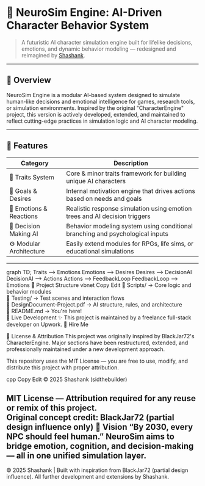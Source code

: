 # 🧠 NeuroSim Engine: AI-Driven Character Behavior System

> A futuristic AI character simulation engine built for lifelike decisions, emotions, and dynamic behavior modeling — redesigned and reimagined by [Shashank](https://www.upwork.com/freelancers/shashankk51).

---

## 🚀 Overview

NeuroSim Engine is a modular AI-based system designed to simulate human-like decisions and emotional intelligence for games, research tools, or simulation environments. Inspired by the original "CharacterEngine" project, this version is actively developed, extended, and maintained to reflect cutting-edge practices in simulation logic and AI character modeling.

---

## 🔧 Features

| Category                | Description                                                                 |
|------------------------|-----------------------------------------------------------------------------|
| 🧬 Traits System        | Core & minor traits framework for building unique AI characters              |
| 🎯 Goals & Desires      | Internal motivation engine that drives actions based on needs and goals     |
| 💭 Emotions & Reactions | Realistic response simulation using emotion trees and AI decision triggers  |
| 🧠 Decision Making AI   | Behavior modeling system using conditional branching and psychological inputs|
| ⚙️ Modular Architecture | Easily extend modules for RPGs, life sims, or educational simulations        |

---



graph TD;
    Traits --> Emotions
    Emotions --> Desires
    Desires --> DecisionAI
    DecisionAI --> Actions
    Actions --> FeedbackLoop
    FeedbackLoop --> Emotions
📁 Project Structure
vbnet
Copy
Edit
📁 Scripts/                     → Core logic and behavior modules  
📁 Testing/                    → Test scenes and interaction flows  
📄 DesignDocument-Project.pdf  → AI structure, rules, and architecture  
📄 README.md                   → You're here!  
🔗 Live Development
✨ This project is maintained by a freelance full-stack developer on Upwork.
💼 Hire Me

📜 License & Attribution
This project was originally inspired by BlackJar72's CharacterEngine.
Major sections have been restructured, extended, and professionally maintained under a new development approach.

This repository uses the MIT License — you are free to use, modify, and distribute this project with proper attribution.

cpp
Copy
Edit
© 2025 Shashank (sidthebuilder)

MIT License — Attribution required for any reuse or remix of this project.  
Original concept credit: BlackJar72 (partial design influence only)
🧠 Vision
“By 2030, every NPC should feel human.”
NeuroSim aims to bridge emotion, cognition, and decision-making — all in one unified simulation layer.
---
© 2025 Shashank | Built with inspiration from BlackJar72 (partial design influence). All further development and extensions by Shashank.
